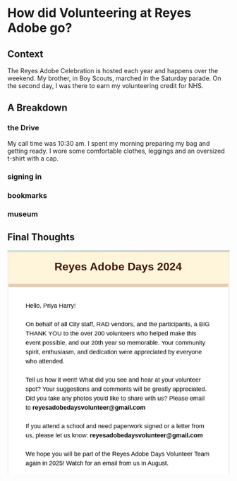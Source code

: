 # How did Volunteering at Reyes Adobe go?

## Context
The Reyes Adobe Celebration is hosted each year and happens over the weekend.
My brother, in Boy Scouts, marched in the Saturday parade. 
On the second day, I was there to earn my volunteering credit for NHS.

## A Breakdown
### the Drive
My call time was 10:30 am. I spent my morning preparing my bag and getting ready. I wore some comfortable clothes, leggings and an oversized t-shirt with a cap. 
### signing in
### bookmarks
### museum

## Final Thoughts


!["Email"](https://github.com/CaptainSapphire/PH-s-Blog/blob/main/assets/October%202024/Screenshot%202024-10-09%209.43.29%20AM.png?raw=true)
